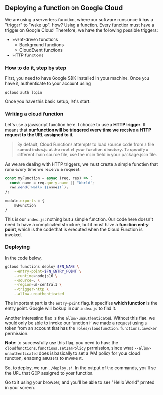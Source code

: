 ## Deploying a function on Google Cloud
We are using a serverless function, where our software runs once it has a "trigger" to "wake up". How? Using a function.
Every function must have a trigger on Google Cloud. Therefore, we have the following possible triggers:
- Event-driven functions
    - Background functions
    - CloudEvent functions
- HTTP functions

### How to do it, step by step
First, you need to have Google SDK installed in your machine. Once you have it, authenticate to your account using

`gcloud auth login`

Once you have this basic setup, let's start.

### Writing a cloud function
Let's use a javascript function here. I choose to use a **HTTP trigger**. It means that **our function will be triggered every time we receive a HTTP request to the URL assigned to it**.

> By default, Cloud Functions attempts to load source code from a file named index.js at the root of your function directory. To specify a different main source file, use the main field in your package.json file.

As we are dealing with HTTP triggers, we must create a simple function that runs every time we receive a request:
```js
const myFunction = async (req, res) => {
  const name = req.query.name || "World";
  res.send(`Hello ${name}!`);
};

module.exports = {
    myFunction
}

```

This is our `index.js`: nothing but a simple function. Our code here doesn't need to have a complicated structure, but it must have a **function entry point**, which is the code that is executed when the Cloud Function is invoked.

### Deploying

In the code below, 
```sh
gcloud functions deploy $FN_NAME \
    --entry-point=$FN_ENTRY_POINT \
    --runtime=nodejs16 \
    --source=. \
    --region=us-central1 \
    --trigger-http \
    --allow-unauthenticated
```

The important part is the `entry-point` flag. It specifies **which function** is the entry point. Google will lookup in our `index.js` to find it.

Another interesting flag is the `allow-unauthenticated`. Without this flag, we would only be able to invoke our function if we made a request using a token from an account that has the `roles/cloudfunction.functions.invoker` permission.

**Note:** to successfully use this flag, you need to have the `cloudfunctions.functions.setIamPolicy` permission, since what `--allow-unauthenticated` does is basically to set a IAM policy for your cloud function, enabling allUsers to invoke it.

So, to deploy, we run `./deploy.sh`. In the output of the commands, you'll se the URL that GCP assigned to your function.

Go to it using your browser, and you'll be able to see "Hello World" printed in your screen.
